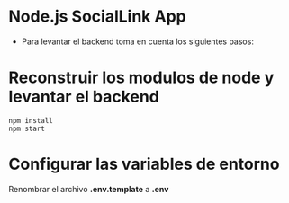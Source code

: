 # Node.js SocialLink App

- Para levantar el backend toma en cuenta los siguientes pasos:

# Reconstruir los modulos de node y levantar el backend

```
npm install
npm start
```

# Configurar las variables de entorno

Renombrar el archivo **.env.template** a **.env**

